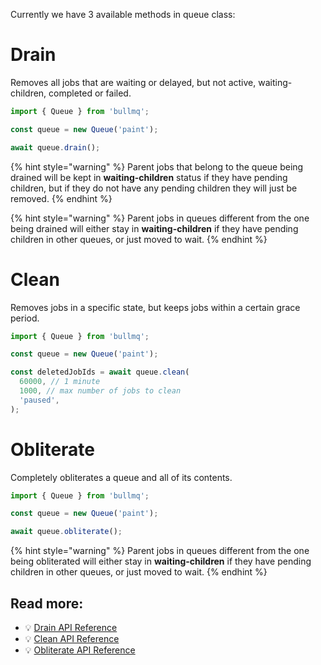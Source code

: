 Currently we have 3 available methods in queue class:

# Drain

Removes all jobs that are waiting or delayed, but not active, waiting-children, completed or failed.

```typescript
import { Queue } from 'bullmq';

const queue = new Queue('paint');

await queue.drain();
```

{% hint style="warning" %}
Parent jobs that belong to the queue being drained will be kept in **waiting-children** status if they have pending children, but if they do not have any pending children they will just be removed.
{% endhint %}

{% hint style="warning" %}
Parent jobs in queues different from the one being drained will either stay in **waiting-children** if they
have pending children in other queues, or just moved to wait.
{% endhint %}

# Clean

Removes jobs in a specific state, but keeps jobs within a certain grace period.

```typescript
import { Queue } from 'bullmq';

const queue = new Queue('paint');

const deletedJobIds = await queue.clean(
  60000, // 1 minute
  1000, // max number of jobs to clean
  'paused',
);
```

# Obliterate

Completely obliterates a queue and all of its contents.

```typescript
import { Queue } from 'bullmq';

const queue = new Queue('paint');

await queue.obliterate();
```

{% hint style="warning" %}
Parent jobs in queues different from the one being obliterated will either stay in **waiting-children** if they
have pending children in other queues, or just moved to wait.
{% endhint %}

## Read more:

- 💡 [Drain API Reference](https://api.docs.bullmq.io/classes/v4.Queue.html#drain)
- 💡 [Clean API Reference](https://api.docs.bullmq.io/classes/v4.Queue.html#clean)
- 💡 [Obliterate API Reference](https://api.docs.bullmq.io/classes/v4.Queue.html#obliterate)
